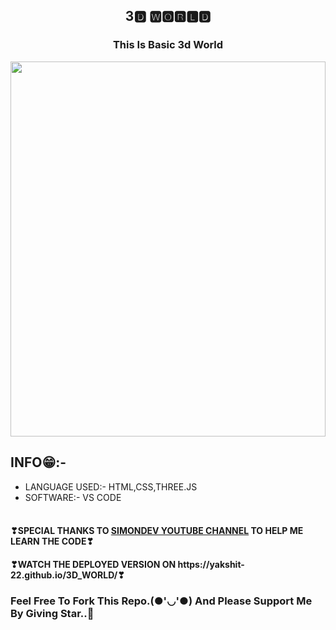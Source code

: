 <h2 align="center">3🅳 🆆🅾🆁🅻🅳</h2>
<h3 align="center">This Is Basic 3d World</h3>
<img src="3dworld.gif" width="100%" height="600px" />

## INFO😁:-
<ul>
<li>LANGUAGE USED:- HTML,CSS,THREE.JS</li>
<li>SOFTWARE:- VS CODE</li>
 <br>
</ul>

<h4> ❣SPECIAL THANKS TO <a href="https://youtu.be/PPwR7h5SnOE">SIMONDEV YOUTUBE CHANNEL</a> TO HELP ME LEARN THE CODE❣</h4>

<h4>❣WATCH THE DEPLOYED VERSION ON https://yakshit-22.github.io/3D_WORLD/❣</h4>

### Feel Free To Fork This Repo.(●'◡'●) And Please Support Me By Giving Star..🎇



